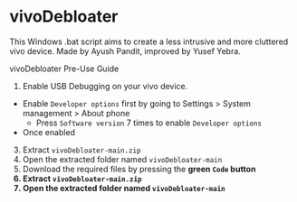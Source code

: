# vivoDebloater
This Windows .bat script aims to create a less intrusive and more cluttered vivo device.
Made by Ayush Pandit, improved by Yusef Yebra.

vivoDebloater Pre-Use Guide
1. Enable USB Debugging on your vivo device.
  - Enable `Developer options` first by going to Settings > System management > About phone
    - Press `Software version` 7 times to enable `Developer options`
  - Once enabled
  
3. Extract `vivoDebloater-main.zip`
4. Open the extracted folder named `vivoDebloater-main`
5. Download the required files by pressing the <b>green<b> `Code` <b>button
6. Extract `vivoDebloater-main.zip`
7. Open the extracted folder named `vivoDebloater-main`
